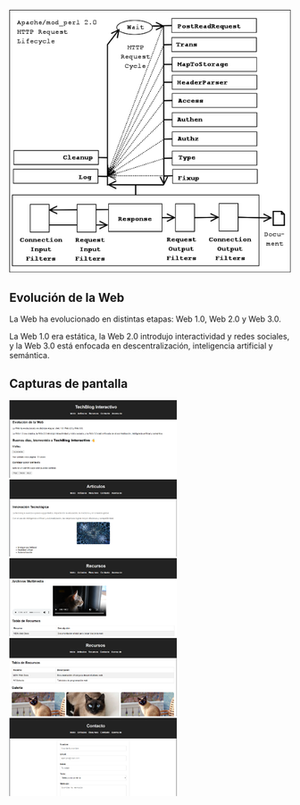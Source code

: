 
![Ciclo de vida de una petición web](media/peticionciclo.jpg)


<section>
  <h2>Evolución de la Web</h2>
  <p>La Web ha evolucionado en distintas etapas: Web 1.0, Web 2.0 y Web 3.0.</p>
  <p>La Web 1.0 era estática, la Web 2.0 introdujo interactividad y redes sociales, y la Web 3.0 
    está enfocada en descentralización, inteligencia artificial y semántica.</p>
</section>

## Capturas de pantalla
<img src="screenshots/Cap1.png" alt="Captura 1" width="300"/>
<img src="screenshots/Cap2.png" alt="Captura 2" width="300"/>
<img src="screenshots/Cap3.png" alt="Captura 3" width="300"/>
<img src="screenshots/Cap4.png" alt="Captura 4" width="300"/>
<img src="screenshots/Cap5.png" alt="Captura 5" width="300"/>
